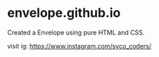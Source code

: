# envelope.github.io

Created a Envelope using pure HTML and CSS.


visit ig: https://www.instagram.com/syco_coders/
